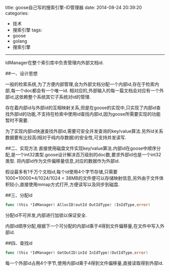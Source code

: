 title: goose自己写的搜索引擎-ID管理器
date: 2014-08-24 20:39:20
categories: 
- 技术
- 搜索引擎
tags:
- goose
- golang
- 搜索引擎
---

IdManager在整个索引库中负责管理内外部文档id.

<!-- more -->

##一、设计思想

一般的检索系统,为了方便内部管理,会为外部文档分配一个内部id,存在于检索内部,每一个doc都会有一个唯一id.
相对应的,外部输入的每一篇文档会对应有一个外部id,这依赖整个系统其它子系统对id的管理.

存在着内部id与外部id的互相映射关系,但是在goose的实现中,只实现了内部id查找外部id的功能,不支持在检索中使用id查找内部id,因为goose所需要实现的功能暂时不需要.

为了实现内部id快速查找外部id,需要可安全并发查询的key/value算法.另外Id关系数据要有比较高(相对于纯内存数据)的安全性,可支持并发读写.

##二、实现方法
直接使用磁盘文件实现key/value算法.内部id在goose中顺序分配,是一个int32类型.goose设计解决百万级别的doc数,要求外部id也是一个int32类型.
将内部id作为文件偏移量信息,对应的数据作为外部id.

假设最多有1千万个文档id,每个id使用4个字节存储,只需要1000\*10000\*4/1024/1024 = 38MB的文件便可以存储映射信息,另外由于文件体积较小,直接使用mmap方式打开,方便读写以及同步到磁盘.

##三、分配id
```go
func (this *IdManager) AllocID(outId OutIdType) (InIdType,error)
```
分配id不可并发,内部进行加锁以保证安全.

内部id顺序分配,根据下一个可分配的内部id乘于4得到文件偏移量,在文件中写入外部id.


##四、查找id
```go
func (this *IdManager) GetOutID(inId InIdType)(OutIdType,error)
```
每一个外部id占用4个字节,使用内部id乘于4得到文件偏移量,直接读取得到外部id.






